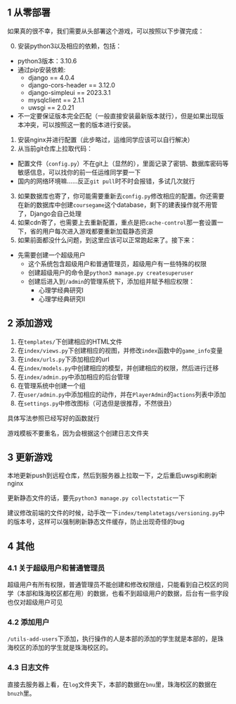 ## 1 从零部署

如果真的很不幸，我们需要从头部署这个游戏，可以按照以下步骤完成：

0. 安装python3以及相应的依赖，包括：
  - python3版本：3.10.6
  - 通过pip安装依赖:
    - django == 4.0.4
    - django-cors-header == 3.12.0
    - django-simpleui == 2023.3.1
    - mysqlclient == 2.1.1
    - uwsgi == 2.0.21
  - 不一定要保证版本完全匹配（一般直接安装最新版本就行），但是如果出现版本冲突，可以按照这一套的版本进行安装。
1. 安装nginx并进行配置（此步略过，运维同学应该可以自行解决）  
2. 从当前git仓库上拉取代码：
  - 配置文件（`config.py`）不在git上（显然的），里面记录了密钥、数据库密码等敏感信息，可以找你的前一任运维同学要一下
  - 国内的网络环境嘛……反正`git pull`时不时会报错，多试几次就行
3. 如果数据库也寄了，你可能需要重新去`config.py`修改相应的配置。你还需要在新的数据库中创建`coursegame`这个database，剩下的建表操作就不用管了，Django会自己处理
4. 如果cdn寄了，也需要上去重新配置，重点是把`cache-control`那一套设置一下，省的用户每次进入游戏都要重新加载静态资源
5. 如果前面都没什么问题，到这里应该可以正常跑起来了。接下来：
  - 先需要创建一个超级用户
    - 这个系统包含超级用户和普通管理员，超级用户有一些特殊的权限
    - 创建超级用户的命令是`python3 manage.py createsuperuser`
    - 创建后进入到`/admin`的管理系统下，添加组并赋予相应权限：
      - 心理学经典研究I
      - 心理学经典研究II

## 2 添加游戏

1. 在`templates/`下创建相应的HTML文件
2. 在`index/views.py`下创建相应的视图，并修改`index`函数中的`game_info`变量
3. 在`index/urls.py`下添加相应的url
4. 在`index/models.py`中创建相应的模型，并创建相应的权限，然后进行迁移
5. 在`index/admin.py`中添加相应的后台管理
6. 在管理系统中创建一个组
7. 在`user/admin.py`中添加相应的动作，并在`PlayerAdmin`的`actions`列表中添加
8. 在`settings.py`中修改图标（可选但是很推荐，不然很丑）

具体写法参照已经写好的函数就行

游戏模板不要重名，因为会根据这个创建日志文件夹

## 3 更新游戏

本地更新push到远程仓库，然后到服务器上拉取一下，之后重启uwsgi和刷新nginx

更新静态文件的话，要先`python3 manage.py collectstatic`一下

建议修改前端的文件的时候，动手改一下`index/templatetags/versioning.py`中的版本号，这样可以强制刷新静态文件缓存，防止出现奇怪的bug

## 4 其他

### 4.1 关于超级用户和普通管理员

超级用户有所有权限，普通管理员不能创建和修改权限组，只能看到自己校区的同学（本部和珠海校区都在用）的数据，也看不到超级用户的数据，后台有一些字段也仅对超级用户可见

### 4.2 添加用户

`/utils-add-users`下添加，执行操作的人是本部的添加的学生就是本部的，是珠海校区的添加的学生就是珠海校区的。

### 4.3 日志文件

直接去服务器上看，在`log`文件夹下，本部的数据在`bnu`里，珠海校区的数据在`bnuzh`里。